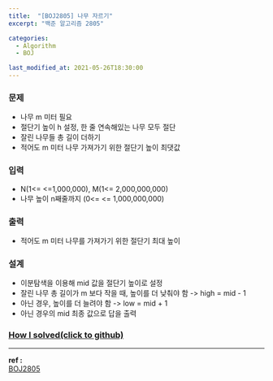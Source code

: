```yaml
---
title:  "[BOJ2805] 나무 자르기"
excerpt: "백준 알고리즘 2805"

categories:
  - Algorithm
  - BOJ

last_modified_at: 2021-05-26T18:30:00
---
```



### 문제
- 나무 m 미터 필요
- 절단기 높이 h 설정, 한 줄 연속해있는 나무 모두 절단
- 잘린 나무들 총 길이 더하기
- 적어도 m 미터 나무 가져가기 위한 절단기 높이 최댓값

### 입력
- N(1<= <=1,000,000), M(1<= 2,000,000,000)
- 나무 높이 n째줄까지 (0<= <= 1,000,000,000)

### 출력
- 적어도 m 미터 나무를 가져가기 위한 절단기 최대 높이

### 설계
- 이분탐색을 이용해 mid 값을 절단기 높이로 설정
- 잘린 나무 총 길이가 m 보다 작을 때, 높이를 더 낮춰야 함 -> high = mid - 1
- 아닌 경우, 높이를 더 늘려야 함 -> low = mid + 1
- 아닌 경우의 mid 최종 값으로 답을 출력



### [How I solved(click to github)](https://github.com/mindflip/Algorithm_BOJ/blob/master/boj2805.cpp)

----
**ref :**  
[BOJ2805](https://www.acmicpc.net/problem/2805)  
